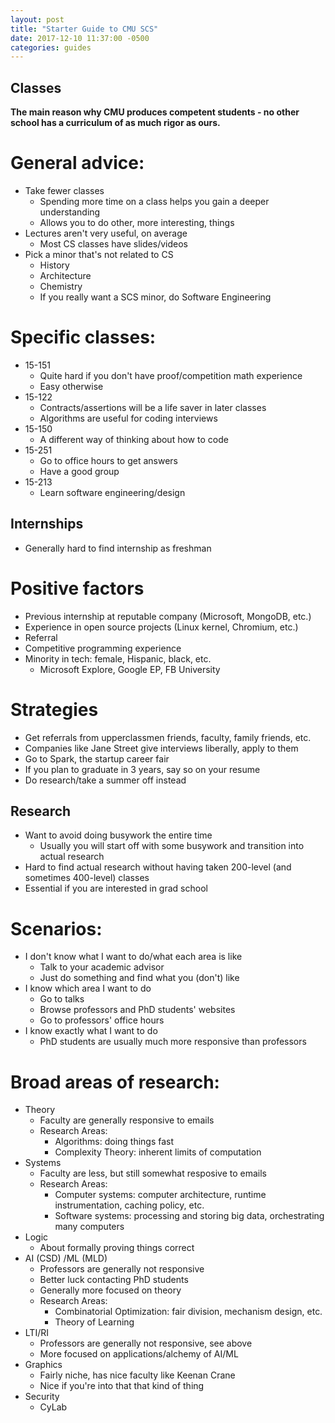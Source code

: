 ```yaml
---
layout: post
title: "Starter Guide to CMU SCS"
date: 2017-12-10 11:37:00 -0500
categories: guides
---
```

## Classes
**The main reason why CMU produces competent students - no other school has a curriculum of as much rigor as ours.**

# General advice:
- Take fewer classes
  * Spending more time on a class helps you gain a deeper understanding
  * Allows you to do other, more interesting, things
- Lectures aren't very useful, on average
  * Most CS classes have slides/videos
- Pick a minor that's not related to CS
  * History
  * Architecture
  * Chemistry
  * If you really want a SCS minor, do Software Engineering

# Specific classes:
- 15-151
  * Quite hard if you don't have proof/competition math experience
  * Easy otherwise
- 15-122
  * Contracts/assertions will be a life saver in later classes
  * Algorithms are useful for coding interviews
- 15-150
  * A different way of thinking about how to code
- 15-251
  * Go to office hours to get answers
  * Have a good group
- 15-213
  * Learn software engineering/design

## Internships

- Generally hard to find internship as freshman

# Positive factors
- Previous internship at reputable company (Microsoft, MongoDB, etc.)
- Experience in open source projects (Linux kernel, Chromium, etc.)
- Referral
- Competitive programming experience
- Minority in tech: female, Hispanic, black, etc.
  * Microsoft Explore, Google EP, FB University

# Strategies
- Get referrals from upperclassmen friends, faculty, family friends, etc.
- Companies like Jane Street give interviews liberally, apply to them
- Go to Spark, the startup career fair
- If you plan to graduate in 3 years, say so on your resume
- Do research/take a summer off instead

## Research

- Want to avoid doing busywork the entire time
  * Usually you will start off with some busywork and transition into actual research
- Hard to find actual research without having taken 200-level (and sometimes 400-level) classes
- Essential if you are interested in grad school

# Scenarios:
- I don't know what I want to do/what each area is like
  * Talk to your academic advisor
  * Just do something and find what you (don't) like
- I know which area I want to do
  * Go to talks
  * Browse professors and PhD students' websites
  * Go to professors' office hours
- I know exactly what I want to do
  * PhD students are usually much more responsive than professors

# Broad areas of research:
- Theory
  * Faculty are generally responsive to emails
  * Research Areas:
    + Algorithms: doing things fast
    + Complexity Theory: inherent limits of computation
- Systems
  * Faculty are less, but still somewhat resposive to emails
  * Research Areas:
    + Computer systems: computer architecture, runtime instrumentation, caching policy, etc.
    + Software systems: processing and storing big data, orchestrating many computers
- Logic
  * About formally proving things correct
- AI (CSD) /ML (MLD)
  * Professors are generally not responsive
  * Better luck contacting PhD students
  * Generally more focused on theory
  * Research Areas:
    + Combinatorial Optimization: fair division, mechanism design, etc.
    + Theory of Learning
- LTI/RI
  * Professors are generally not responsive, see above
  * More focused on applications/alchemy of AI/ML
- Graphics
  * Fairly niche, has nice faculty like Keenan Crane
  * Nice if you're into that that kind of thing
- Security
  * CyLab

